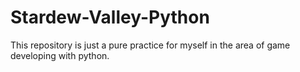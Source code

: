 # Stardew-Valley-Python
This repository is just a pure practice for myself in the area of game developing with python.
